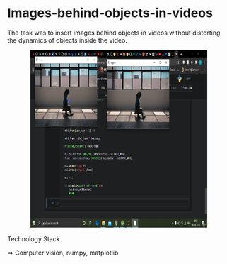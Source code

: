 # Images-behind-objects-in-videos

The task was to insert images behind objects in videos without distorting the dynamics of objects inside the video.

<p align="center">
<img src="images/img1.png" width="400" height="400">
</p> 

Technology Stack 

=> Computer vision, numpy, matplotlib
